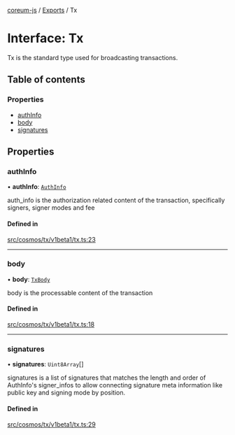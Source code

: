 [coreum-js](../README.md) / [Exports](../modules.md) / Tx

# Interface: Tx

Tx is the standard type used for broadcasting transactions.

## Table of contents

### Properties

- [authInfo](Tx.md#authinfo)
- [body](Tx.md#body)
- [signatures](Tx.md#signatures)

## Properties

### authInfo

• **authInfo**: [`AuthInfo`](../modules.md#authinfo)

auth_info is the authorization related content of the transaction,
specifically signers, signer modes and fee

#### Defined in

[src/cosmos/tx/v1beta1/tx.ts:23](https://github.com/PulsaraIO/coreum-js/blob/64a1208/src/cosmos/tx/v1beta1/tx.ts#L23)

___

### body

• **body**: [`TxBody`](../modules.md#txbody)

body is the processable content of the transaction

#### Defined in

[src/cosmos/tx/v1beta1/tx.ts:18](https://github.com/PulsaraIO/coreum-js/blob/64a1208/src/cosmos/tx/v1beta1/tx.ts#L18)

___

### signatures

• **signatures**: `Uint8Array`[]

signatures is a list of signatures that matches the length and order of
AuthInfo's signer_infos to allow connecting signature meta information like
public key and signing mode by position.

#### Defined in

[src/cosmos/tx/v1beta1/tx.ts:29](https://github.com/PulsaraIO/coreum-js/blob/64a1208/src/cosmos/tx/v1beta1/tx.ts#L29)
